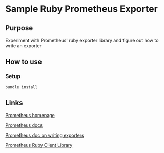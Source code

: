# Sample Ruby Prometheus Exporter

## Purpose
Experiment with Prometheus' ruby exporter library and figure out how to write an exporter

## How to use
### Setup
```
bundle install
```
## Links
[Prometheus homepage](https://prometheus.io/)

[Prometheus docs](https://prometheus.io/docs/introduction/overview/)

[Prometheus doc on writing exporters](https://prometheus.io/docs/instrumenting/writing_exporters/)

[Prometheus Ruby Client Library](https://github.com/prometheus/client_ruby)


